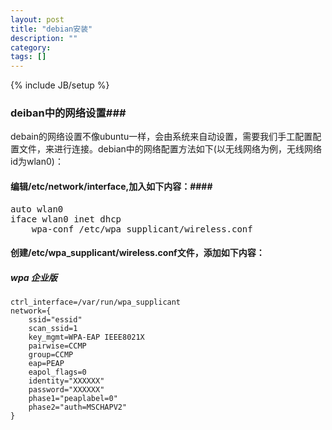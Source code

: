 ```yaml
---
layout: post
title: "debian安装"
description: ""
category: 
tags: []
---
```

{% include JB/setup %}
### deiban中的网络设置###
debain的网络设置不像ubuntu一样，会由系统来自动设置，需要我们手工配置配置文件，来进行连接。debian中的网络配置方法如下(以无线网络为例，无线网络id为wlan0)：
#### 编辑/etc/network/interface,加入如下内容：####
<pre>
auto wlan0  
iface wlan0 inet dhcp  
    wpa-conf /etc/wpa_supplicant/wireless.conf  
</pre>
#### 创建/etc/wpa_supplicant/wireless.conf文件，添加如下内容：
##### wpa 企业版
    
    ctrl_interface=/var/run/wpa_supplicant  
    network={  
        ssid="essid"  
        scan_ssid=1  
        key_mgmt=WPA-EAP IEEE8021X  
        pairwise=CCMP  
        group=CCMP  
        eap=PEAP  
        eapol_flags=0  
        identity="XXXXXX"  
        password="XXXXXX"  
        phase1="peaplabel=0"  
        phase2="auth=MSCHAPV2"  
    }
    